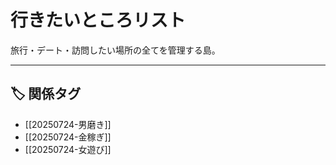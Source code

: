 # 行きたいところリスト

旅行・デート・訪問したい場所の全てを管理する島。

---

## 🏷️ 関係タグ
- [[20250724-男磨き]]
- [[20250724-金稼ぎ]]
- [[20250724-女遊び]]